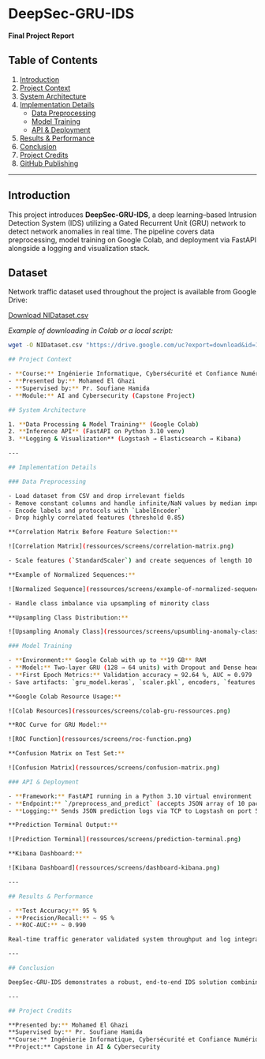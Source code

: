 # DeepSec-GRU-IDS

**Final Project Report**

## Table of Contents

1. [Introduction](#introduction)
2. [Project Context](#project-context)
3. [System Architecture](#system-architecture)
4. [Implementation Details](#implementation-details)
   - [Data Preprocessing](#data-preprocessing)
   - [Model Training](#model-training)
   - [API & Deployment](#api--deployment)
5. [Results & Performance](#results--performance)
6. [Conclusion](#conclusion)
7. [Project Credits](#project-credits)
8. [GitHub Publishing](#github-publishing)

---

## Introduction

This project introduces **DeepSec-GRU-IDS**, a deep learning–based Intrusion Detection System (IDS) utilizing a Gated Recurrent Unit (GRU) network to detect network anomalies in real time. The pipeline covers data preprocessing, model training on Google Colab, and deployment via FastAPI alongside a logging and visualization stack.


## Dataset

Network traffic dataset used throughout the project is available from Google Drive:

[Download NIDataset.csv](https://drive.google.com/uc?export=download&id=1WSw2s6ZRQnwrGDI4mg2ON5Zv8wiG0rX-)

*Example of downloading in Colab or a local script:*

```bash
wget -O NIDataset.csv "https://drive.google.com/uc?export=download&id=1WSw2s6ZRQnwrGDI4mg2ON5Zv8wiG0rX-"

## Project Context

- **Course:** Ingénierie Informatique, Cybersécurité et Confiance Numérique  
- **Presented by:** Mohamed El Ghazi  
- **Supervised by:** Pr. Soufiane Hamida  
- **Module:** AI and Cybersecurity (Capstone Project)

## System Architecture

1. **Data Processing & Model Training** (Google Colab)  
2. **Inference API** (FastAPI on Python 3.10 venv)  
3. **Logging & Visualization** (Logstash → Elasticsearch → Kibana)

---

## Implementation Details

### Data Preprocessing

- Load dataset from CSV and drop irrelevant fields  
- Remove constant columns and handle infinite/NaN values by median imputation  
- Encode labels and protocols with `LabelEncoder`  
- Drop highly correlated features (threshold 0.85)

**Correlation Matrix Before Feature Selection:**

![Correlation Matrix](ressources/screens/correlation-matrix.png)

- Scale features (`StandardScaler`) and create sequences of length 10  

**Example of Normalized Sequences:**

![Normalized Sequence](ressources/screens/example-of-normalized-sequence.png)

- Handle class imbalance via upsampling of minority class

**Upsampling Class Distribution:**

![Upsampling Anomaly Class](ressources/screens/upsumbling-anomaly-class.png)

### Model Training

- **Environment:** Google Colab with up to **19 GB** RAM  
- **Model:** Two-layer GRU (128 → 64 units) with Dropout and Dense heads  
- **First Epoch Metrics:** Validation accuracy ≈ 92.64 %, AUC ≈ 0.979  
- Save artifacts: `gru_model.keras`, `scaler.pkl`, encoders, `features.json`

**Google Colab Resource Usage:**

![Colab Resources](ressources/screens/colab-gru-ressources.png)

**ROC Curve for GRU Model:**

![ROC Function](ressources/screens/roc-function.png)

**Confusion Matrix on Test Set:**

![Confusion Matrix](ressources/screens/confusion-matrix.png)

### API & Deployment

- **Framework:** FastAPI running in a Python 3.10 virtual environment  
- **Endpoint:** `/preprocess_and_predict` (accepts JSON array of 10 packet feature dicts)  
- **Logging:** Sends JSON prediction logs via TCP to Logstash on port 5000

**Prediction Terminal Output:**

![Prediction Terminal](ressources/screens/prediction-terminal.png)

**Kibana Dashboard:**

![Kibana Dashboard](ressources/screens/dashboard-kibana.png)

---

## Results & Performance

- **Test Accuracy:** 95 %  
- **Precision/Recall:** ~ 95 %  
- **ROC-AUC:** ~ 0.990  

Real-time traffic generator validated system throughput and log integration.

---

## Conclusion

DeepSec-GRU-IDS demonstrates a robust, end-to-end IDS solution combining sequence-based deep learning with real-time log analytics. The project highlights efficient preprocessing, effective GRU performance, and seamless deployment in a cybersecurity context.

---

## Project Credits

**Presented by:** Mohamed El Ghazi  
**Supervised by:** Pr. Soufiane Hamida  
**Course:** Ingénierie Informatique, Cybersécurité et Confiance Numérique  
**Project:** Capstone in AI & Cybersecurity